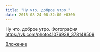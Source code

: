 ```yaml
---
title: "Ну что, доброе утро."
date: 2015-08-24 08:32:00 +0300
---
```


Ну что, доброе утро.
Фотография
https://vk.com/photo41076938_378148509

[Вложение](https://vk.com/photo41076938_378148509)
